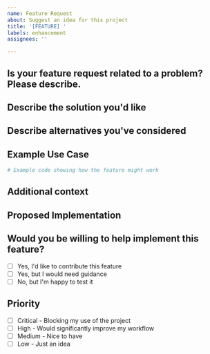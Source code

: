 ```yaml
---
name: Feature Request
about: Suggest an idea for this project
title: '[FEATURE] '
labels: enhancement
assignees: ''

---
```


## Is your feature request related to a problem? Please describe.
<!-- A clear and concise description of what the problem is. Ex. I'm always frustrated when [...] -->

## Describe the solution you'd like
<!-- A clear and concise description of what you want to happen -->

## Describe alternatives you've considered
<!-- A clear and concise description of any alternative solutions or features you've considered -->

## Example Use Case
<!-- Provide a concrete example of how this feature would be used -->

```python
# Example code showing how the feature might work
```

## Additional context
<!-- Add any other context, mockups, or screenshots about the feature request here -->

## Proposed Implementation
<!-- If you have ideas about how to implement this feature, please share them -->

## Would you be willing to help implement this feature?
- [ ] Yes, I'd like to contribute this feature
- [ ] Yes, but I would need guidance
- [ ] No, but I'm happy to test it

## Priority
<!-- How important is this feature to you? -->
- [ ] Critical - Blocking my use of the project
- [ ] High - Would significantly improve my workflow
- [ ] Medium - Nice to have
- [ ] Low - Just an idea